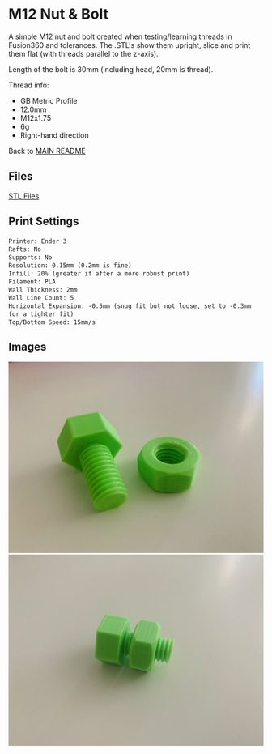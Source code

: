 # M12 Nut & Bolt
A simple M12 nut and bolt created when testing/learning threads in Fusion360 and tolerances. The .STL's show them upright, slice and print them flat (with threads parallel to the z-axis).

Length of the bolt is 30mm (including head, 20mm is thread).

Thread info:
* GB Metric Profile
* 12.0mm
* M12x1.75
* 6g
* Right-hand direction

Back to [MAIN README](../README.md)

## Files
[STL Files](stl/)

## Print Settings
```
Printer: Ender 3
Rafts: No
Supports: No
Resolution: 0.15mm (0.2mm is fine)
Infill: 20% (greater if after a more robust print)
Filament: PLA
Wall Thickness: 2mm
Wall Line Count: 5
Horizontal Expansion: -0.5mm (snug fit but not loose, set to -0.3mm for a tighter fit)
Top/Bottom Speed: 15mm/s
```

## Images
![Screw and Nut Individual](img/group_individual.jpg)
![Screw and Nut Threaded](img/group_threaded.jpg)